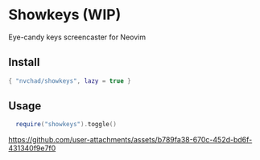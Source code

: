 # Showkeys (WIP)

Eye-candy keys screencaster for Neovim

## Install

```lua
{ "nvchad/showkeys", lazy = true }
```

## Usage

```lua
  require("showkeys").toggle()
```

https://github.com/user-attachments/assets/b789fa38-670c-452d-bd6f-431340f9e7f0
